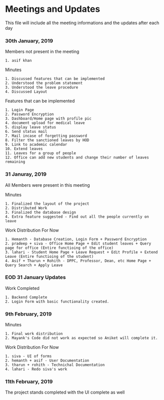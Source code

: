 # Meetings and Updates

This file will include all the meeting informations and the updates after each day

### 30th January, 2019

Members not present in the meeting
  
    1. asif khan

Minutes
	
	1. Discussed features that can be implemented
	2. Understood the problem statement
	3. Understood the leave procedure
	4. Discussed Layout

Features that can be implemented

	1. Login Page
	2. Password Encryption
	3. Dashboard/Home page with profile pic
	4. document upload for medical leave
	5. display leave status
	6. Send status mail
	7. Mail incase of forgetting password
	8. Filter the sanctioned leaves by HOD
	9. Link to academic calendar
	10. Extend leaves
	11. Leaves for a group of people
	12. Office can add new students and change their number of leaves remaining

### 31 Januray, 2019

All Members were present in this meeting

Minutes

	1. Finalized the layout of the project
	2. Distributed Work
	3. Finalized the database design
	4. Extra feature suggested - Find out all the people currently on leave
	
Work Distribution For Now

	1. Hemanth - Database Creation, Login Form + Password Encryption
	2. pradeep + siva - Office Home Page + Edit student leaves + Query page for office (Entire functioing of the office)
	3. lahari - Student Home Page + Leave Request + Edit Profile + Extend Leave (Entire functioing of the student)
	4. Asif + Tharun + Rohith - DPPC, Professor, Dean, etc Home Page + Query Search + Apply Leave

### EOD 31 January Updates

Work Completed

	1. Backend Complete
	2. Login Form with basic functionality created.
	
### 9th February, 2019

Minutes

	1. Final work distribution
	2. Mayank's Code did not work as expected so Aniket will complete it.
	
Work Distribution For Now

	1. siva - UI of forms
	2. hemanth + asif - User Documentation
	3. tharun + rohith - Technichal Documentation 
	4. lahari - Redo siva's work
	
### 11th February, 2019

The project stands completed with the UI complete as well



